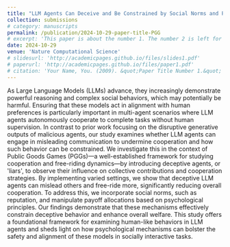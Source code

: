 ```yaml
---
title: "LLM Agents Can Deceive and Be Constrained by Social Norms and Payoff Allocations"
collection: submissions
# category: manuscripts
permalink: /publication/2024-10-29-paper-title-PGG
# excerpt: 'This paper is about the number 1. The number 2 is left for future work.'
date: 2024-10-29
venue: 'Nature Computational Science'
# slidesurl: 'http://academicpages.github.io/files/slides1.pdf'
# paperurl: 'http://academicpages.github.io/files/paper1.pdf'
# citation: 'Your Name, You. (2009). &quot;Paper Title Number 1.&quot; <i>Journal 1</i>. 1(1).'
---
```


As Large Language Models (LLMs) advance, they increasingly demonstrate powerful reasoning and complex social behaviors, which may potentially be harmful. Ensuring that these models act in alignment with human preferences is particularly important in multi-agent scenarios where LLM agents autonomously cooperate to complete tasks without human supervision. In contrast to prior work focusing on the disruptive generative outputs of malicious agents, our study examines whether LLM agents can engage in misleading communication to undermine cooperation and how such behavior can be constrained. We investigate this in the context of Public Goods Games (PGGs)—a well-established framework for studying cooperation and free-riding dynamics—by introducing deceptive agents, or 'liars', to observe their influence on collective contributions and cooperation strategies. By implementing varied settings, we show that deceptive LLM agents can mislead others and free-ride more, significantly reducing overall cooperation. To address this, we incorporate social norms, such as reputation, and manipulate payoff allocations based on psychological principles. Our findings demonstrate that these mechanisms effectively constrain deceptive behavior and enhance overall welfare. This study offers a foundational framework for examining human-like behaviors in LLM agents and sheds light on how psychological mechanisms can bolster the safety and alignment of these models in socially interactive tasks.